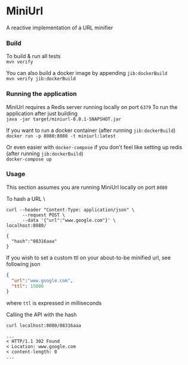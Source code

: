 # MiniUrl
A reactive implementation of a URL minifier

### Build
To build & run all tests \
```mvn verify```

You can also build a docker image by appending `jib:dockerBuild`\
```mvn verify jib:dockerBuild```

### Running the application
MiniUrl requires a Redis server running locally on port `6379`
To run the application after just building \
```java -jar target/miniurl-0.0.1-SNAPSHOT.jar```

If you want to run a docker container (after running `jib:dockerBuild`) \
```docker run -p 8080:8080 -t miniurl:latest```

Or even easier with `docker-compose` if you don't feel like setting up redis (after running `jib:dockerBuild`) \
```docker-compose up```

### Usage
This section assumes you are running MiniUrl locally on port `8080` 

To hash a URL \
```
curl --header "Content-Type: application/json" \
      --request POST \
      --data '{"url":"www.google.com"}' \
localhost:8080/

{
  "hash":"08316aaa"
}
``` 
If you wish to set a custom ttl on your about-to-be minified url, see following json
```json
{
  "url":"www.google.com",
  "ttl": 15000
}
```
where `ttl` is expressed in milliseconds

Calling the API with the hash
```
curl localhost:8080/08316aaa

...
< HTTP/1.1 302 Found
< Location: www.google.com
< content-length: 0
...
```





